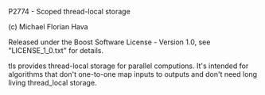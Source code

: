P2774 - Scoped thread-local storage

(c) Michael Florian Hava

Released under the Boost Software License - Version 1.0, see "LICENSE_1_0.txt" for details.


tls provides thread-local storage for parallel computions. It's intended for algorithms that don't one-to-one map inputs to outputs and don't need long living thread_local storage.
